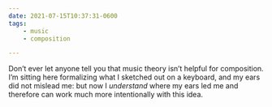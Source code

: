```yaml
---
date: 2021-07-15T10:37:31-0600
tags:
    - music
    - composition

---
```


Don’t ever let anyone tell you that music theory isn’t helpful for composition. I’m sitting here formalizing what I sketched out on a keyboard, and my ears did not mislead me: but now I *understand* where my ears led me and therefore can work much more intentionally with this idea.
